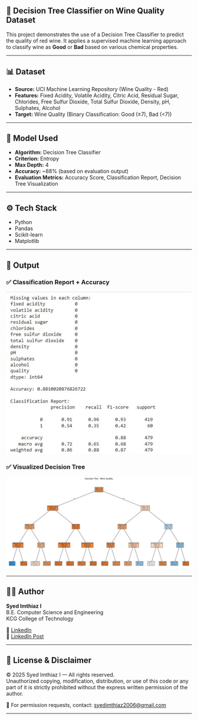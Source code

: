 ## 🍷 Decision Tree Classifier on Wine Quality Dataset

This project demonstrates the use of a Decision Tree Classifier to predict the quality of red wine. It applies a supervised machine learning approach to classify wine as **Good** or **Bad** based on various chemical properties.

---

## 📊 Dataset

- **Source:** UCI Machine Learning Repository (Wine Quality - Red)
- **Features:** Fixed Acidity, Volatile Acidity, Citric Acid, Residual Sugar, Chlorides, Free Sulfur Dioxide, Total Sulfur Dioxide, Density, pH, Sulphates, Alcohol
- **Target:** Wine Quality (Binary Classification: Good (≥7), Bad (<7))

---

## 🧠 Model Used

- **Algorithm:** Decision Tree Classifier  
- **Criterion:** Entropy  
- **Max Depth:** 4  
- **Accuracy:** ~88% (based on evaluation output)  
- **Evaluation Metrics:** Accuracy Score, Classification Report, Decision Tree Visualization

---

## ⚙️ Tech Stack

- Python  
- Pandas  
- Scikit-learn  
- Matplotlib

---

## 📸 Output

### ✅ Classification Report + Accuracy
![Decision Tree Output 1](https://github.com/Syed-Imthiaz/wine-quality-decision-tree/blob/main/Decision%20Tree%201.JPG?raw=true)

### ✅ Visualized Decision Tree
![Decision Tree Output 2](https://github.com/Syed-Imthiaz/wine-quality-decision-tree/blob/main/Decision%20Tree%202.JPG?raw=true)

---

## 👨‍💻 Author

**Syed Imthiaz I**  
B.E. Computer Science and Engineering  
KCG College of Technology  

🔗 [LinkedIn](https://www.linkedin.com/in/syed-imthiaz-i-7a308b301/)  
🔗 [LinkedIn Post](https://www.linkedin.com/feed/update/urn:li:activity:7353808012358180865/)

---

## 🚫 License & Disclaimer

© 2025 Syed Imthiaz I — All rights reserved.  
Unauthorized copying, modification, distribution, or use of this code or any part of it is strictly prohibited without the express written permission of the author.

📩 For permission requests, contact: syedimthiaz2006@gmail.com

---
